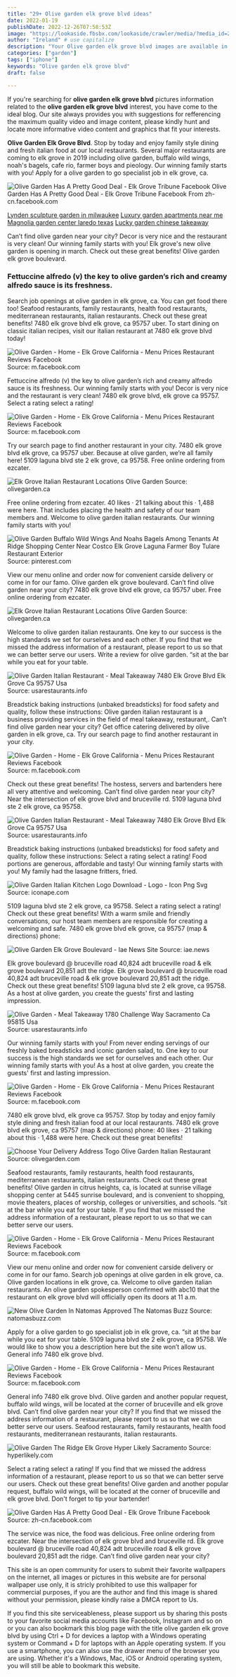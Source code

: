 ```yaml
---
title: "29+ Olive garden elk grove blvd ideas"
date: 2022-01-19
publishDate: 2022-12-26T07:58:53Z
image: "https://lookaside.fbsbx.com/lookaside/crawler/media/?media_id=2543157895937181"
author: "Ireland" # use capitalize
description: "Your Olive garden elk grove blvd images are available in this site. Olive garden elk grove blvd are a topic that is being searched for and liked by netizens today. You can Get the Olive garden elk grove blvd files here. Download all royalty-free images."
categories: ["garden"]
tags: ["iphone"]
keywords: "Olive garden elk grove blvd"
draft: false

---
```


If you're searching for **olive garden elk grove blvd** pictures information related to the **olive garden elk grove blvd** interest, you have come to the ideal  blog.  Our site always  provides you with  suggestions  for refferencing  the maximum  quality video and image  content, please kindly hunt and locate more informative video content and graphics  that fit your interests.

**Olive Garden Elk Grove Blvd**. Stop by today and enjoy family style dining and fresh italian food at our local restaurants. Several major restaurants are coming to elk grove in 2019 including olive garden, buffalo wild wings, noah&#039;s bagels, cafe rio, farmer boys and pieology. Our winning family starts with you! Apply for a olive garden to go specialist job in elk grove, ca.

![Olive Garden Has A Pretty Good Deal - Elk Grove Tribune Facebook](https://lookaside.fbsbx.com/lookaside/crawler/media/?media_id=2543157895937181 "Olive Garden Has A Pretty Good Deal - Elk Grove Tribune Facebook")
Olive Garden Has A Pretty Good Deal - Elk Grove Tribune Facebook From zh-cn.facebook.com

[Lynden sculpture garden in milwaukee](/lynden-sculpture-garden-in-milwaukee/)
[Luxury garden apartments near me](/luxury-garden-apartments-near-me/)
[Magnolia garden center laredo texas](/magnolia-garden-center-laredo-texas/)
[Lucky garden chinese takeaway](/lucky-garden-chinese-takeaway/)

Can’t find olive garden near your city? Decor is very nice and the restaurant is very clean! Our winning family starts with you! Elk grove&#039;s new olive garden is opening in march. Check out these great benefits! Olive garden elk grove boulevard.

### Fettuccine alfredo (v) the key to olive garden’s rich and creamy alfredo sauce is its freshness.

Search job openings at olive garden in elk grove, ca. You can get food there too! Seafood restaurants, family restaurants, health food restaurants, mediterranean restaurants, italian restaurants. Check out these great benefits! 7480 elk grove blvd elk grove, ca 95757 uber. To start dining on classic italian recipes, visit our italian restaurant at 7480 elk grove blvd today!


![Olive Garden - Home - Elk Grove California - Menu Prices Restaurant Reviews Facebook](https://lookaside.fbsbx.com/lookaside/crawler/media/?media_id=10157756895731805 "Olive Garden - Home - Elk Grove California - Menu Prices Restaurant Reviews Facebook")
Source: m.facebook.com

Fettuccine alfredo (v) the key to olive garden’s rich and creamy alfredo sauce is its freshness. Our winning family starts with you! Decor is very nice and the restaurant is very clean! 7480 elk grove blvd, elk grove ca 95757. Select a rating select a rating!

![Olive Garden - Home - Elk Grove California - Menu Prices Restaurant Reviews Facebook](https://lookaside.fbsbx.com/lookaside/crawler/media/?media_id=10157782333841805 "Olive Garden - Home - Elk Grove California - Menu Prices Restaurant Reviews Facebook")
Source: m.facebook.com

Try our search page to find another restaurant in your city. 7480 elk grove blvd elk grove, ca 95757 uber. Because at olive garden, we’re all family here! 5109 laguna blvd ste 2 elk grove, ca 95758. Free online ordering from ezcater.

![Elk Grove Italian Restaurant Locations Olive Garden](https://media.olivegarden.com/en_us/images/product/exterior-olive-garden_599x430.jpg "Elk Grove Italian Restaurant Locations Olive Garden")
Source: olivegarden.ca

Free online ordering from ezcater. 40 likes · 21 talking about this · 1,488 were here. That includes placing the health and safety of our team members and. Welcome to olive garden italian restaurants. Our winning family starts with you!

![Olive Garden Buffalo Wild Wings And Noahs Bagels Among Tenants At Ridge Shopping Center Near Costco Elk Grove Laguna Farmer Boy Tulare Restaurant Exterior](https://i.pinimg.com/474x/49/d5/1c/49d51cd13d83c44d01e2994dc4e17c3b.jpg "Olive Garden Buffalo Wild Wings And Noahs Bagels Among Tenants At Ridge Shopping Center Near Costco Elk Grove Laguna Farmer Boy Tulare Restaurant Exterior")
Source: pinterest.com

View our menu online and order now for convenient carside delivery or come in for our famo. Olive garden elk grove boulevard. Can’t find olive garden near your city? 7480 elk grove blvd elk grove, ca 95757 uber. Free online ordering from ezcater.

![Elk Grove Italian Restaurant Locations Olive Garden](https://media.olivegarden.com/images/site/logo_olivegarden.png "Elk Grove Italian Restaurant Locations Olive Garden")
Source: olivegarden.ca

Welcome to olive garden italian restaurants. One key to our success is the high standards we set for ourselves and each other. If you find that we missed the address information of a restaurant, please report to us so that we can better serve our users. Write a review for olive garden. “sit at the bar while you eat for your table.

![Olive Garden Italian Restaurant - Meal Takeaway 7480 Elk Grove Blvd Elk Grove Ca 95757 Usa](https://cdn.usarestaurants.info/assets/uploads/d24baf6669b9d5b0f1c3d2308b08295d_-united-states-california-sacramento-county-elk-grove-olive-garden-italian-restaurant-916-683-1452htm.jpg "Olive Garden Italian Restaurant - Meal Takeaway 7480 Elk Grove Blvd Elk Grove Ca 95757 Usa")
Source: usarestaurants.info

Breadstick baking instructions (unbaked breadsticks) for food safety and quality, follow these instructions: Olive garden italian restaurant is a business providing services in the field of meal takeaway, restaurant,. Can’t find olive garden near your city? Get office catering delivered by olive garden in elk grove, ca. Try our search page to find another restaurant in your city.

![Olive Garden - Home - Elk Grove California - Menu Prices Restaurant Reviews Facebook](https://lookaside.fbsbx.com/lookaside/crawler/media/?media_id=10157815178291805 "Olive Garden - Home - Elk Grove California - Menu Prices Restaurant Reviews Facebook")
Source: m.facebook.com

Check out these great benefits! The hostess, servers and bartenders here all very attentive and welcoming. Can’t find olive garden near your city? Near the intersection of elk grove blvd and bruceville rd. 5109 laguna blvd ste 2 elk grove, ca 95758.

![Olive Garden Italian Restaurant - Meal Takeaway 7480 Elk Grove Blvd Elk Grove Ca 95757 Usa](https://cdn.usarestaurants.info/assets/uploads/ddb83cd15256da744c3d8576db5f53af_-united-states-california-sacramento-county-elk-grove-olive-garden-italian-restaurant-916-683-1452htm.jpg "Olive Garden Italian Restaurant - Meal Takeaway 7480 Elk Grove Blvd Elk Grove Ca 95757 Usa")
Source: usarestaurants.info

Breadstick baking instructions (unbaked breadsticks) for food safety and quality, follow these instructions: Select a rating select a rating! Food portions are generous, affordable and tasty! Our winning family starts with you! My family had the lasagne fritters, fried.

![Olive Garden Italian Kitchen Logo Download - Logo - Icon Png Svg](https://iconape.com/wp-content/files/fq/240729/svg/olive-garden-italian-kitchen-seeklogo.com.svg "Olive Garden Italian Kitchen Logo Download - Logo - Icon Png Svg")
Source: iconape.com

5109 laguna blvd ste 2 elk grove, ca 95758. Select a rating select a rating! Check out these great benefits! With a warm smile and friendly conversations, our host team members are responsible for creating a welcoming and safe. 7480 elk grove blvd elk grove, ca 95757 (map &amp; directions) phone:

![Olive Garden Elk Grove Boulevard - Iae News Site](https://iae.news/wp-content/uploads/2021/08/a459e2192467c7b0b743a470d0144394.jpg "Olive Garden Elk Grove Boulevard - Iae News Site")
Source: iae.news

Elk grove boulevard @ bruceville road 40,824 adt bruceville road &amp; elk grove boulevard 20,851 adt the ridge. Elk grove boulevard @ bruceville road 40,824 adt bruceville road &amp; elk grove boulevard 20,851 adt the ridge. Check out these great benefits! 5109 laguna blvd ste 2 elk grove, ca 95758. As a host at olive garden, you create the guests&#039; first and lasting impression.

![Olive Garden - Meal Takeaway 1780 Challenge Way Sacramento Ca 95815 Usa](https://cdn.usarestaurants.info/assets/uploads/2fdd46b4e5fd791d3f4aa967d412a785_-united-states-california-sacramento-county-sacramento-383396-olive-gardenhtm.jpg "Olive Garden - Meal Takeaway 1780 Challenge Way Sacramento Ca 95815 Usa")
Source: usarestaurants.info

Our winning family starts with you! From never ending servings of our freshly baked breadsticks and iconic garden salad, to. One key to our success is the high standards we set for ourselves and each other. Our winning family starts with you! As a host at olive garden, you create the guests&#039; first and lasting impression.

![Olive Garden - Home - Elk Grove California - Menu Prices Restaurant Reviews Facebook](https://lookaside.fbsbx.com/lookaside/crawler/media/?media_id=10157861936951805 "Olive Garden - Home - Elk Grove California - Menu Prices Restaurant Reviews Facebook")
Source: m.facebook.com

7480 elk grove blvd, elk grove ca 95757. Stop by today and enjoy family style dining and fresh italian food at our local restaurants. 7480 elk grove blvd elk grove, ca 95757 (map &amp; directions) phone: 40 likes · 21 talking about this · 1,488 were here. Check out these great benefits!

![Choose Your Delivery Address Togo Olive Garden Italian Restaurant](https://media.olivegarden.com/images/site/Bitmap.png "Choose Your Delivery Address Togo Olive Garden Italian Restaurant")
Source: olivegarden.com

Seafood restaurants, family restaurants, health food restaurants, mediterranean restaurants, italian restaurants. Check out these great benefits! Olive garden in citrus heights, ca, is located at sunrise village shopping center at 5445 sunrise boulevard, and is convenient to shopping, movie theaters, places of worship, colleges or universities, and schools. “sit at the bar while you eat for your table. If you find that we missed the address information of a restaurant, please report to us so that we can better serve our users.

![Olive Garden - Home - Elk Grove California - Menu Prices Restaurant Reviews Facebook](https://lookaside.fbsbx.com/lookaside/crawler/media/?media_id=10157799155531805 "Olive Garden - Home - Elk Grove California - Menu Prices Restaurant Reviews Facebook")
Source: m.facebook.com

View our menu online and order now for convenient carside delivery or come in for our famo. Search job openings at olive garden in elk grove, ca. Olive garden locations in elk grove, ca. Welcome to olive garden italian restaurants. An olive garden spokesperson confirmed with abc10 that the restaurant on elk grove blvd will officially open its doors at 11 a.m.

![New Olive Garden In Natomas Approved The Natomas Buzz](https://www.natomasbuzz.com/wp-content/uploads/2021/06/11-jun-olive-garden-building.jpg "New Olive Garden In Natomas Approved The Natomas Buzz")
Source: natomasbuzz.com

Apply for a olive garden to go specialist job in elk grove, ca. “sit at the bar while you eat for your table. 5109 laguna blvd ste 2 elk grove, ca 95758. We would like to show you a description here but the site won’t allow us. General info 7480 elk grove blvd.

![Olive Garden - Home - Elk Grove California - Menu Prices Restaurant Reviews Facebook](https://lookaside.fbsbx.com/lookaside/crawler/media/?media_id=10157841398031805 "Olive Garden - Home - Elk Grove California - Menu Prices Restaurant Reviews Facebook")
Source: m.facebook.com

General info 7480 elk grove blvd. Olive garden and another popular request, buffalo wild wings, will be located at the corner of bruceville and elk grove blvd. Can’t find olive garden near your city? If you find that we missed the address information of a restaurant, please report to us so that we can better serve our users. Seafood restaurants, family restaurants, health food restaurants, mediterranean restaurants, italian restaurants.

![Olive Garden The Ridge Elk Grove Hyper Likely Sacramento](https://www.hyperlikely.com/wp-content/uploads/2019/02/Olive_Garden_The_Ridge_Elk_Grove-770x360.jpg "Olive Garden The Ridge Elk Grove Hyper Likely Sacramento")
Source: hyperlikely.com

Select a rating select a rating! If you find that we missed the address information of a restaurant, please report to us so that we can better serve our users. Check out these great benefits! Olive garden and another popular request, buffalo wild wings, will be located at the corner of bruceville and elk grove blvd. Don&#039;t forget to tip your bartender!

![Olive Garden Has A Pretty Good Deal - Elk Grove Tribune Facebook](https://lookaside.fbsbx.com/lookaside/crawler/media/?media_id=2543157895937181 "Olive Garden Has A Pretty Good Deal - Elk Grove Tribune Facebook")
Source: zh-cn.facebook.com

The service was nice, the food was delicious. Free online ordering from ezcater. Near the intersection of elk grove blvd and bruceville rd. Elk grove boulevard @ bruceville road 40,824 adt bruceville road &amp; elk grove boulevard 20,851 adt the ridge. Can’t find olive garden near your city?

This site is an open community for users to submit their favorite wallpapers on the internet, all images or pictures in this website are for personal wallpaper use only, it is stricly prohibited to use this wallpaper for commercial purposes, if you are the author and find this image is shared without your permission, please kindly raise a DMCA report to Us.

If you find this site serviceableness, please support us by sharing this posts to your favorite social media accounts like Facebook, Instagram and so on or you can also bookmark this blog page with the title olive garden elk grove blvd by using Ctrl + D for devices a laptop with a Windows operating system or Command + D for laptops with an Apple operating system. If you use a smartphone, you can also use the drawer menu of the browser you are using. Whether it's a Windows, Mac, iOS or Android operating system, you will still be able to bookmark this website.
